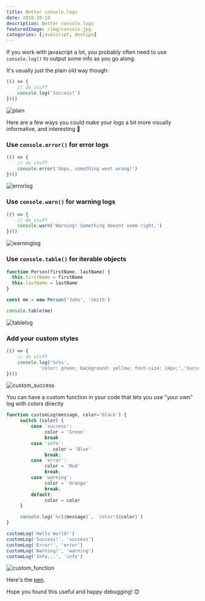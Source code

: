 ```yaml
---
title: Better console.logs
date: 2018-10-18
description: Better console.logs
featuredImage: /img/console.jpg
categories: [javascript, devtips]
---
```

If you work with javascript a lot, you probably often need to use `console.log()` to output some info as you go along.

It's usually just the plain old way though:
```javascript
(() => {
    // do stuff
    console.log('Success!')
})()
```
![plain](https://thepracticaldev.s3.amazonaws.com/i/7c9pbcb63avm83drprur.png)

Here are a few ways you could make your logs a bit more visually informative, and interesting 🙂

### Use `console.error()` for error logs
```javascript
(() => {
    // do stuff
    console.error('Oops, something went wrong!')
})()
```
![errorlog](https://thepracticaldev.s3.amazonaws.com/i/d2sjc7fbnab0ihih2718.png)

### Use `console.warn()` for warning logs
```javascript
(() => {
    // do stuff
    console.warn('Warning! Something doesnt seem right.')
})()
```
![warninglog](https://thepracticaldev.s3.amazonaws.com/i/5d5je9x3d5kex8y7kosz.png)

### Use `console.table()` for iterable objects
```javascript
function Person(firstName, lastName) {
  this.firstName = firstName
  this.lastName = lastName
}

const me = new Person('John', 'Smith')

console.table(me)
```
![tablelog](https://thepracticaldev.s3.amazonaws.com/i/smtigum4notzzl2gjrnq.png)

### Add your custom styles
```javascript
(() => {
    // do stuff
    console.log('%c%s',
            'color: green; background: yellow; font-size: 24px;','Success!')
})()
```
![custom_success](https://thepracticaldev.s3.amazonaws.com/i/2ey09anydalwx4jo89nk.png)

You can have a custom function in your code that lets you use "your own" log with colors directly

```javascript
function customLog(message, color='black') {
     switch (color) {
         case 'success':  
              color = 'Green'
              break
         case 'info':     
                 color = 'Blue'  
              break;
         case 'error':   
              color = 'Red'   
              break;
         case 'warning':  
              color = 'Orange' 
              break;
         default: 
              color = color
     }

     console.log(`%c${message}`, `color:${color}`)
}

customLog('Hello World!')
customLog('Success!', 'success')
customLog('Error!', 'error')
customLog('Warning!', 'warning')
customLog('Info...', 'info')
```
![custom_function](https://thepracticaldev.s3.amazonaws.com/i/utfaa6x2ryx37z9540nn.png)

Here's the [pen](https://codepen.io/wang0nya/pen/PyRJmO). 

Hope you found this useful and happy debugging! 😊